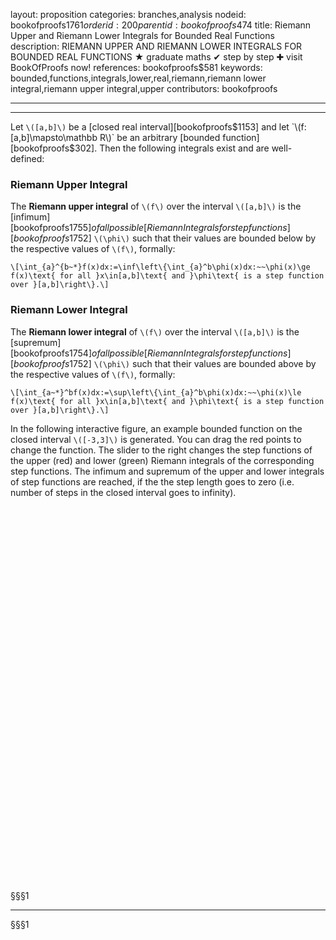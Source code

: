 layout: proposition
categories: branches,analysis
nodeid: bookofproofs$1761
orderid: 200
parentid: bookofproofs$474
title: Riemann Upper and Riemann Lower Integrals for Bounded Real Functions
description: RIEMANN UPPER AND RIEMANN LOWER INTEGRALS FOR BOUNDED REAL FUNCTIONS ★ graduate maths ✔ step by step ✚ visit BookOfProofs now!
references: bookofproofs$581
keywords: bounded,functions,integrals,lower,real,riemann,riemann lower integral,riemann upper integral,upper
contributors: bookofproofs

---


---

Let `\([a,b]\)` be a [closed real interval][bookofproofs$1153] and let `\(f:[a,b]\mapsto\mathbb R\)` be an arbitrary [bounded function][bookofproofs$302].
Then the following integrals exist and are well-defined:

### Riemann Upper Integral

The **Riemann upper integral** of `\(f\)` over the interval `\([a,b]\)` is the [infimum][bookofproofs$1755] of all possible [Riemann Integrals for step functions][bookofproofs$1752] `\(\phi\)` such that their values are bounded below by the respective values of `\(f\)`, formally:

`\[\int_{a}^{b~*}f(x)dx:=\inf\left\{\int_{a}^b\phi(x)dx:~~\phi(x)\ge f(x)\text{ for all }x\in[a,b]\text{ and }\phi\text{ is a step function over }[a,b]\right\}.\]`

### Riemann Lower Integral

The **Riemann lower integral** of `\(f\)` over the interval `\([a,b]\)` is the [supremum][bookofproofs$1754] of all possible [Riemann Integrals for step functions][bookofproofs$1752] `\(\phi\)` such that their values are bounded above by the respective values of `\(f\)`, formally:

`\[\int_{a~*}^bf(x)dx:=\sup\left\{\int_{a}^b\phi(x)dx:~~\phi(x)\le f(x)\text{ for all }x\in[a,b]\text{ and }\phi\text{ is a step function over }[a,b]\right\}.\]`


In the following interactive figure, an example bounded function on the closed interval `\([-3,3]\)` is generated. You can drag the red points to change the function. The slider to the right changes the step functions of the upper (red) and lower (green) Riemann integrals of the corresponding step functions. The infimum and supremum of the upper and lower integrals of step functions are reached, if the the step length goes to zero (i.e. number of steps in the closed interval goes to infinity).

<div id="E20174box" class="jxgbox centered" style="max-width:500px; height:500px;"></div>
<div id="E20174box1" class="jxgbox centered" style="max-width:400px; height:100px;"></div>
<div style ='clear:both'></div> 
 
§§§1

---

§§§1

<script type="text/javascript">
var brd1 = JXG.JSXGraph.initBoard('E20174box1', {boundingbox: [0, 0, 12, -10], showNavigation:false, showCopyright: false, axis:false});
var n = brd1.create('slider',[[1,-5],[9,-5],[1,5,300]], {name:'steps', snapWidth:1});

var val=n.Value();

var brd = JXG.JSXGraph.initBoard('E20174box', {boundingbox:[-3,5,3,-3],axis:true,showCopyright: false});

var p = [];
p.push(brd.create('point',[-2.7,2.95]));
p.push(brd.create('point',[-1,3.57]));
p.push(brd.create('point',[0,3.62]));
p.push(brd.create('point',[1,3.59]));
p.push(brd.create('point',[2.7,2.21]));
 
var f = JXG.Math.Numerics.lagrangePolynomial(p);

var plot = brd.create('functiongraph',[f,-3,3]);
 
var up = brd.create('riemannsum',[f,function(){ return val;}, 'upper',-3,3],{fillColor:'#ff0000', fillOpacity:0.3});
var lo = brd.create('riemannsum',[f,function(){ return val;}, 'lower',-3,3],{fillColor:'#00ff00', fillOpacity:0.3});

brd.create('text',[-2.9,-2,function(){ return 'Integral of upper step function='+(JXG.Math.Numerics.riemannsum(f,val,'upper',-3,3)).toFixed(1); }]);

brd.create('text',[-2.9,-2.5,function(){ return 'Integral of lower step function='+(JXG.Math.Numerics.riemannsum(f,val,'lower',-3,3)).toFixed(1); }]);

n.on('drag',function(){ 
val=this.Value();
brd.update();});

</script>

